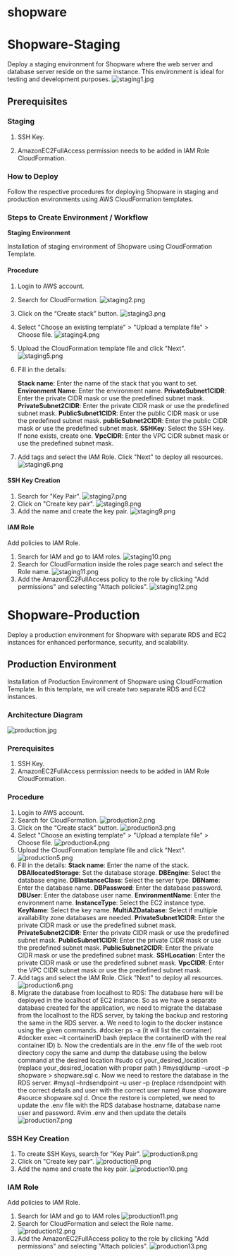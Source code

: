 # shopware

# Shopware-Staging

Deploy a staging environment for Shopware where the web server and database server reside on the same instance. This environment is ideal for testing and development purposes. 
![staging1.jpg](/images/sa-team/shopware/staging1.jpg)
## Prerequisites 

### Staging 

1. SSH Key. 

2. AmazonEC2FullAccess permission needs to be added in IAM Role CloudFormation. 

### How to Deploy 

Follow the respective procedures for deploying Shopware in staging and production environments using AWS CloudFormation templates. 

### Steps to Create Environment / Workflow 

**Staging Environment**

Installation of staging environment of Shopware using CloudFormation Template. 

#### Procedure 

1. Login to AWS account. 
2. Search for CloudFormation. 
![staging2.png](/images/sa-team/shopware/staging2.png)
3. Click on the “Create stack” button. 
![staging3.png](/images/sa-team/shopware/staging3.png)
4. Select "Choose an existing template" > "Upload a template file" > Choose file. 
![staging4.png](/images/sa-team/shopware/staging4.png)
5. Upload the CloudFormation template file and click "Next".
![staging5.png](/images/sa-team/shopware/staging5.png)
6. Fill in the details: 

	**Stack name**: Enter the name of the stack that you want to set. 
	**Environment Name**: Enter the environment name. 
	**PrivateSubnet1CIDR**: Enter the private CIDR mask or use the predefined subnet mask. 
	**PrivateSubnet2CIDR**: Enter the private CIDR mask or use the predefined subnet mask. 
	**PublicSubnet1CIDR**: Enter the public CIDR mask or use the predefined subnet mask. 
	**publicSubnet2CIDR**: Enter the public CIDR mask or use the predefined subnet mask. 
	**SSHKey**: Select the SSH key. If none exists, create one. 
	**VpcCIDR**: Enter the VPC CIDR subnet mask or use the predefined subnet mask. 
7. Add tags and select the IAM Role. Click "Next" to deploy all resources. 
![staging6.png](/images/sa-team/shopware/staging6.png)
#### SSH Key Creation
1. Search for "Key Pair".
![staging7.png](/images/sa-team/shopware/staging7.png)
2.	Click on "Create key pair".
![staging8.png](/images/sa-team/shopware/staging8.png)
3.	Add the name and create the key pair.
![staging9.png](/images/sa-team/shopware/staging9.png)
#### IAM Role
Add policies to IAM Role.
1.	Search for IAM and go to IAM roles.
![staging10.png](/images/sa-team/shopware/staging10.png)
2.	Search for CloudFormation inside the roles page search and select the Role name.
![staging11.png](/images/sa-team/shopware/staging11.png)
3.	Add the AmazonEC2FullAccess policy to the role by clicking "Add permissions" and selecting "Attach policies".
![staging12.png](/images/sa-team/shopware/staging12.png)



# Shopware-Production
Deploy a production environment for Shopware with separate RDS and EC2 instances for enhanced performance, security, and scalability. 

## Production Environment
Installation of Production Environment of Shopware using CloudFormation Template. In this template, we will create two separate RDS and EC2 instances. 

### Architecture Diagram
![production.jpg](/images/sa-team/shopware/production.jpg)
### Prerequisites 

1. SSH Key. 
2. AmazonEC2FullAccess permission needs to be added in IAM Role CloudFormation. 

### Procedure 

1. Login to AWS account. 
2. Search for CloudFormation. 
![production2.png](/images/sa-team/shopware/production2.png)
3. Click on the “Create stack” button. 
![production3.png](/images/sa-team/shopware/production3.png)
4. Select "Choose an existing template" > "Upload a template file" > Choose file.
![production4.png](/images/sa-team/shopware/production4.png)
5. Upload the CloudFormation template file and click "Next". 
![production5.png](/images/sa-team/shopware/production5.png)
6. Fill in the details: 
	**Stack name**: Enter the name of the stack. 
	**DBAllocatedStorage**: Set the database storage. 
	**DBEngine**: Select the database engine. 
	**DBInstanceClass**: Select the server type. 
	**DBName**: Enter the database name. 
	**DBPassword**: Enter the database password. 
	**DBUser**: Enter the database user name. 
	**EnvironmentName**: Enter the environment name. 
	**InstanceType**: Select the EC2 instance type. 
	**KeyName**: Select the key name. 
	**MultiAZDatabase**: Select if multiple availability zone databases are needed. 
	**PrivateSubnet1CIDR**: Enter the private CIDR mask or use the predefined subnet mask. 
	**PrivateSubnet2CIDR**: Enter the private CIDR mask or use the predefined subnet mask. 
	**PublicSubnet1CIDR**: Enter the private CIDR mask or use the predefined subnet mask. 
	**PublicSubnet2CIDR**: Enter the private CIDR mask or use the predefined subnet mask. 
	**SSHLocation**: Enter the private CIDR mask or use the predefined subnet mask. 
	**VpcCIDR**: Enter the VPC CIDR subnet mask or use the predefined subnet mask. 
7. Add tags and select the IAM Role. Click "Next" to deploy all resources. 
![production6.png](/images/sa-team/shopware/production6.png)
8. Migrate the database from localhost to RDS: 
	The database here will be deployed in the localhost of EC2 instance. So as we have a separate database created for the application, we need to migrate the database from the localhost to the RDS server, by taking the backup and restoring the same in the RDS server. 
	a. We need to login to the docker instance using the given commands. 
 		 #docker ps –a (it will list the container) 
 		 #docker exec –it containerID bash (replace the containerID with the real container ID) 
	b. Now the credentials are in the .env file of the web root directory copy the same and dump the database using the below command at the desired location 
 		#sudo cd your_desired_location (replace your_desired_location with proper path ) 
 		#mysqldump –uroot –p shopware > shopware.sql 
	c. Now we need to restore the database in the RDS server. 
  	 #mysql –hrdsendpoint –u user –p (replace rdsendpoint with the correct details and user with the correct user name) 
 		 #use shopware 
 		 #source shopware.sql 
 	d. Once the restore is completed, we need to update the .env file with the RDS database hostname, database name user and password. 
 		 #vim .env and then update the details 
     ![production7.png](/images/sa-team/shopware/production7.png)

### SSH Key Creation
1. To create SSH Keys, search for "Key Pair". 
![production8.png](/images/sa-team/shopware/production8.png)
2. Click on "Create key pair". 
![production9.png](/images/sa-team/shopware/production9.png)
3. Add the name and create the key pair. 
![production10.png](/images/sa-team/shopware/production10.png)

### IAM Role
Add policies to IAM Role. 
1. Search for IAM and go to IAM roles
![production11.png](/images/sa-team/shopware/production11.png)
2. Search for CloudFormation and select the Role name. 
![production12.png](/images/sa-team/shopware/production12.png)
3. Add the AmazonEC2FullAccess policy to the role by clicking "Add permissions" and selecting "Attach policies".
![production13.png](/images/sa-team/shopware/production13.png)

